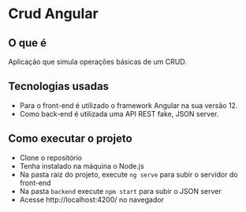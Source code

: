 # Crud Angular

## O que é
Aplicação que simula operações básicas de um CRUD.

## Tecnologias usadas
 - Para o front-end é utilizado o framework Angular na sua versão 12.
 - Como back-end é utilizada uma API REST fake, JSON server.


## Como executar o projeto
 - Clone o repositório
 - Tenha instalado na máquina o Node.js
 - Na pasta raiz do projeto, execute ```ng serve``` para subir o servidor do front-end
 - Na pasta ```backend``` execute ```npm start``` para subir o JSON server
 - Acesse http://localhost:4200/ no navegador